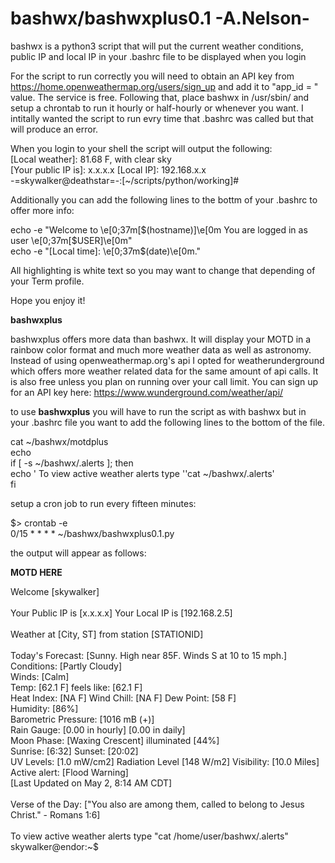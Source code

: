 # bashwx/bashwxplus0.1 -A.Nelson- 
bashwx is a python3 script that will put the current weather conditions, public IP and local IP in your .bashrc file to be displayed when you login

For the script to run correctly you will need to obtain an API key from https://home.openweathermap.org/users/sign_up
and add it to "app_id = " value. The service is free. Following that, place bashwx in /usr/sbin/ and setup a chrontab to run
it hourly or half-hourly or whenever you want. I intitally wanted the script to run evry time that .bashrc was called but that will produce an error.

When you login to your shell the script will output the following:<br>
[Local weather]: 81.68 F, with clear sky<br>
[Your public IP is]: x.x.x.x [Local IP]: 192.168.x.x<br>
-=skywalker@deathstar=-:[~/scripts/python/working]#<br>

Additionally you can add the following lines to the bottm of your .bashrc to offer more info:

echo -e "Welcome to \e[0;37m[$(hostname)]\e[0m You are logged in as user \e[0;37m[$USER]\e[0m"<br>
echo -e "[Local time]: \e[0;37m$(date)\e[0m."<br>

All highlighting is white text so you may want to change that depending of your Term profile.

Hope you enjoy it!

**bashwxplus**

bashwxplus offers more data than bashwx. It will display your MOTD in a rainbow color format and much more weather data as well as astronomy. Instead of using openweathermap.org's api I opted for weatherunderground which offers more weather related data for the same amount of api calls. It is also free unless you plan on running over your call limit. You can sign up for an API key here: https://www.wunderground.com/weather/api/ 

to use **bashwxplus** you will have to run the script as with bashwx but in your .bashrc file you want to add the following lines to the bottom of the file.

cat ~/bashwx/motdplus<br>
echo<br>
if [ -s ~/bashwx/.alerts ]; then<br>
  echo ' To view active weather alerts type ''cat ~/bashwx/.alerts'<br>
fi<br>

setup a cron job to run every fifteen minutes:

$> crontab -e<br>
0/15 * * * * ~/bashwx/bashwxplus0.1.py<br>

the output will appear as follows:

**MOTD HERE** 

Welcome [skywalker]<br>
<br>
 Your Public IP is [x.x.x.x] Your Local IP is [192.168.2.5]<br>
<br>
 Weather at [City, ST] from station [STATIONID]<br>
<br>
 Today's Forecast: [Sunny. High near 85F. Winds S at 10 to 15 mph.]<br>
 Conditions: [Partly Cloudy]<br>
 Winds: [Calm]<br>
 Temp: [62.1 F] feels like: [62.1 F]<br>
 Heat Index: [NA F] Wind Chill: [NA F] Dew Point: [58 F]<br>
 Humidity: [86%]<br>
 Barometric Pressure: [1016 mB (+)]<br>
 Rain Gauge: [0.00 in hourly] [0.00 in daily]<br>
 Moon Phase: [Waxing Crescent] illuminated [44%]<br>
 Sunrise: [6:32] Sunset: [20:02]<br>
 UV Levels: [1.0 mW/cm2] Radiation Level [148 W/m2] Visibility: [10.0 Miles]<br>
 Active alert: [Flood Warning]<br>
 [Last Updated on May 2, 8:14 AM CDT]<br>
<br>
 Verse of the Day: ["You also are among them, called to belong to Jesus Christ." - Romans 1:6]<br>
<br>
 To view active weather alerts type "cat /home/user/bashwx/.alerts"<br>
skywalker@endor:~$ <br>

